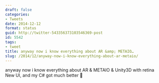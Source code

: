 ```yaml
---
draft: false
categories:
- Tweets
date: 2014-12-12
format: status
guid: http://twitter-543356373103546369-post
id: 5542
tags:
- tweet
title: anyway now i know everything about AR &amp; METAIO…
slug: /2014/12/anyway-now-i-know-everything-about-ar-metaio/
---
```


anyway now i know everything about AR & METAIO & Unity3D with retina New UI, and my C# got much better 🙂